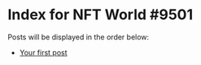 # Index for NFT World #9501
Posts will be displayed in the order below:

- [Your first post](./001-first.md)

